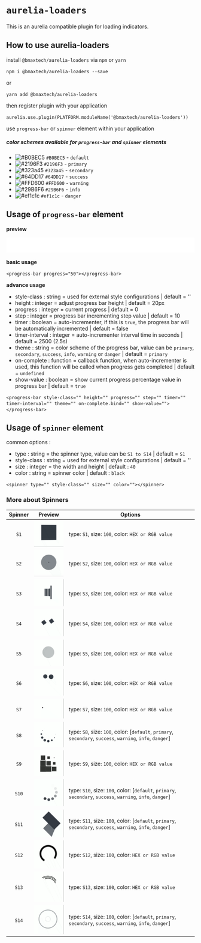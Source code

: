 # `aurelia-loaders`

This is an aurelia compatible plugin for loading indicators. 

## How to use aurelia-loaders

install `@bmaxtech/aurelia-loaders` via `npm` or `yarn`
```shell
npm i @bmaxtech/aurelia-loaders --save
```
or
```shell
yarn add @bmaxtech/aurelia-loaders
```

then register plugin with your application
```shell
aurelia.use.plugin(PLATFORM.moduleName('@bmaxtech/aurelia-loaders'))
```

use `progress-bar` or `spinner` element within your application

##### color schemes available for `progress-bar` and `spinner` elements
- ![#B0BEC5](https://placehold.it/15/B0BEC5/000000?text=+) `#B0BEC5` - `default`
- ![#2196F3](https://placehold.it/15/2196F3/000000?text=+) `#2196F3` - `primary`
- ![#323a45](https://placehold.it/15/323a45/000000?text=+) `#323a45` - `secondary`
- ![#64DD17](https://placehold.it/15/64DD17/000000?text=+) `#64DD17` - `success`
- ![#FFD600](https://placehold.it/15/FFD600/000000?text=+) `#FFD600` - `warning`
- ![#29B6F6](https://placehold.it/15/29B6F6/000000?text=+) `#29B6F6` - `info`
- ![#ef1c1c](https://placehold.it/15/ef1c1c/000000?text=+) `#ef1c1c` - `danger`

## Usage of `progress-bar` element

**preview**  

<img alt="spinner-1" src="https://raw.githubusercontent.com/Bmax-Tech/aurelia-loaders/master/images/progress-bar.gif" height="40px">  

**basic usage**
```
<progress-bar progress="50"></progress-bar>
```

**advance usage**
- style-class : string = used for external style configurations | default = ''
- height : integer = adjust progress bar height | default = 20px
- progress : integer = current progress | default = 0
- step : integer = progress bar incrementing step value | default = 10
- timer : boolean = auto-incrementer, if this is `true`, the progress bar will be automatically incremented | default = false
- timer-interval : integer = auto-incrementer interval time in seconds | default = 2500 (2.5s)
- theme : string = color scheme of the progress bar, value can be `primary`, `secondary`, `success`, `info`, `warning` or `danger`  | default = `primary`
- on-complete : function = callback function, when auto-incrementer is used, this function will be called when progress gets completed  | default = `undefined`
- show-value : boolean = show current progress percentage value in progress bar | default = `true`
```
<progress-bar style-class="" height="" progress="" step="" timer="" timer-interval="" theme="" on-complete.bind="" show-value=""></progress-bar>
```

## Usage of `spinner` element

common options :
- type : string = the spinner type, value can be `S1 to S14` | default = `S1`
- style-class : string = used for external style configurations | default = ''
- size : integer = the width and height | default : `40`
- color : string = spinner color | default : `black`

```
<spinner type="" style-class="" size="" color=""></spinner>
```

### More about Spinners

| Spinner | Preview | Options |
| :---: | :---: | --- |
| `S1` | <img alt="spinner-1" src="https://raw.githubusercontent.com/Bmax-Tech/aurelia-loaders/master/images/spinner-1.gif" width="100"> | type: `S1`, size: `100`, color: `HEX or RGB value` |
| `S2` | <img alt="spinner-2" src="https://raw.githubusercontent.com/Bmax-Tech/aurelia-loaders/master/images/spinner-2.gif" width="100"> | type: `S2`, size: `100`, color: `HEX or RGB value` |
| `S3` | <img alt="spinner-3" src="https://raw.githubusercontent.com/Bmax-Tech/aurelia-loaders/master/images/spinner-3.gif" width="100"> | type: `S3`, size: `100`, color: `HEX or RGB value` |
| `S4` | <img alt="spinner-4" src="https://raw.githubusercontent.com/Bmax-Tech/aurelia-loaders/master/images/spinner-4.gif" width="100"> | type: `S4`, size: `100`, color: `HEX or RGB value` |
| `S5` | <img alt="spinner-5" src="https://raw.githubusercontent.com/Bmax-Tech/aurelia-loaders/master/images/spinner-5.gif" width="100"> | type: `S5`, size: `100`, color: `HEX or RGB value` |
| `S6` | <img alt="spinner-6" src="https://raw.githubusercontent.com/Bmax-Tech/aurelia-loaders/master/images/spinner-6.gif" width="100"> | type: `S6`, size: `100`, color: `HEX or RGB value` |
| `S7` | <img alt="spinner-7" src="https://raw.githubusercontent.com/Bmax-Tech/aurelia-loaders/master/images/spinner-7.gif" width="100"> | type: `S7`, size: `100`, color: `HEX or RGB value` |
| `S8` | <img alt="spinner-8" src="https://raw.githubusercontent.com/Bmax-Tech/aurelia-loaders/master/images/spinner-8.gif" width="100"> | type: `S8`, size: `100`, color: [`default`, `primary`, `secondary`, `success`, `warning`, `info`, `danger`] |
| `S9` | <img alt="spinner-9" src="https://raw.githubusercontent.com/Bmax-Tech/aurelia-loaders/master/images/spinner-9.gif" width="100"> | type: `S9`, size: `100`, color: `HEX or RGB value` |
| `S10` | <img alt="spinner-10" src="https://raw.githubusercontent.com/Bmax-Tech/aurelia-loaders/master/images/spinner-10.gif" width="100"> | type: `S10`, size: `100`, color: [`default`, `primary`, `secondary`, `success`, `warning`, `info`, `danger`] |
| `S11` | <img alt="spinner-11" src="https://raw.githubusercontent.com/Bmax-Tech/aurelia-loaders/master/images/spinner-11.gif" width="100"> | type: `S11`, size: `100`, color: [`default`, `primary`, `secondary`, `success`, `warning`, `info`, `danger`] |
| `S12` | <img alt="spinner-12" src="https://raw.githubusercontent.com/Bmax-Tech/aurelia-loaders/master/images/spinner-12.gif" width="100"> | type: `S12`, size: `100`, color: `HEX or RGB value` |
| `S13` | <img alt="spinner-13" src="https://raw.githubusercontent.com/Bmax-Tech/aurelia-loaders/master/images/spinner-13.gif" width="100"> | type: `S13`, size: `100`, color: `HEX or RGB value` |
| `S14` | <img alt="spinner-14" src="https://raw.githubusercontent.com/Bmax-Tech/aurelia-loaders/master/images/spinner-14.gif" width="100"> | type: `S14`, size: `100`, color: [`default`, `primary`, `secondary`, `success`, `warning`, `info`, `danger`] |
